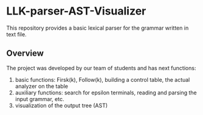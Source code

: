 # LLK-parser-AST-Visualizer
This repository provides a basic lexical parser for the grammar written in text file.

## Overview

The project was developed by our team of students and has next functions:
1) basic functions: Firsk(k), Follow(k), building a control table, the actual analyzer on the table
2) auxiliary functions: search for epsilon terminals, reading and parsing the input grammar, etc.
3) visualization of the output tree (AST)
